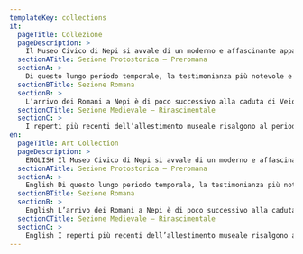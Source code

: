 ```yaml
---
templateKey: collections
it:
  pageTitle: Collezione
  pageDescription: >
    Il Museo Civico di Nepi si avvale di un moderno e affascinante apparato espositivo che si propone di illustrare, attraverso i reperti archeologici, l’evoluzione storica della città e del suo territorio dall’età protostorica sino al Rinascimento. Il percorso espositivo è strutturato in tre sezioni: Protostorica – Preromana, Romana, Medievale – Rinascimentale.
  sectionATitle: Sezione Protostorica – Preromana
  sectionA: >
    Di questo lungo periodo temporale, la testimonianza più notevole e che caratterizza e rende unica nel Lazio la collezione museale è costituita dai materiali provenienti dalle necropoli falische (VII – IV secolo a.C.) che circondano l'abitato. L’antica Nepi era posta al confine sud-occidentale del territorio dei Falisci, in una posizione strategica lungo le vie che mettevano in comunicazione con le città etrusche di Veio, Cerveteri e Tarquinia. Già all’inizio del VII secolo a.C. la presenza di raffinati corredi funerari, composti da reperti ceramici frequentemente decorati da incisioni, poi riempite con sostanze colorate, dimostra l’esistenza di una società ben organizzata, all’interno della quale emerge la presenza di un ricco ceto aristocratico. La varietà dei materiali ceramici ed il numero sempre maggiore di oggetti di lusso provenienti dal mondo greco e orientale recuperati all’interno delle tombe, indica come la ricchezza della classe dominante sembri accentuarsi durante il VI secolo a.C.. La “necropoli di Sante Grotte”, un’area cimiteriale situata a pochissima distanza dal centro abitato di Nepi, ha restituito importanti corredi funerari caratterizzati da manufatti di produzione etrusca e greca, oggetti in bronzo ed ornamenti personali in oro ed argento.
  sectionBTitle: Sezione Romana
  sectionB: >
    L’arrivo dei Romani a Nepi è di poco successivo alla caduta di Veio nel 396 a.C..  A differenza di quanto avvenne per altri centri abitati dell'Agro Falisco, l'entrata della città nell'orbita romana non pregiudicò la sua esistenza, ma le conferì una notevole ricchezza, grazie anche al passaggio della Via Amerina, tracciato viario collegante Roma con l’Umbria realizzato nel III secolo a.C. La topografia e le vicende della Nepi romana rimangono in parte oscure, ma in base ai dati raccolti è desumibile che un lungo periodo di prosperità abbia caratterizzato l’antica città. La testimonianza più consistente che rimane per l'epoca romana è costituita dalle numerose epigrafi, alcune delle quali facenti parte della collezione del Museo Civico. Fra i materiali esposti che documentano quest'epoca, il reperto di maggior prestigio è, però, la testa capite velato dell’imperatore Augusto, la cui provenienza è ignota ma che doveva appartenere ad una scultura posta all’interno di un importante edificio pubblico.
  sectionCTitle: Sezione Medievale – Rinascimentale
  sectionC: >
    I reperti più recenti dell’allestimento museale risalgono al periodo di massimo splendore di Nepi, vale a dire al XV-XVI secolo. All’epoca la città fu dominio di importanti famiglie quali i Borgia e i Farnese. Dal castello di Nepi provengono delle ceramiche e alcuni stemmi  recuperati  nell’800 e a seguito di lavori di restauro terminati nel 2007. Il posto centrale è occupato dal raro emblema marmoreo di Lucrezia Borgia che nel 1499 fu investita dal padre, il pontefice Alessandro VI, della Signoria di Nepi. Di estremo interesse è anche un largo fregio marmoreo di Bernardo Accolti detto “l’Unico”, personaggio eccentrico che fu proprietario del castello e governatore di Nepi fra il 1521 e il 1535.  Allo stesso periodo devono essere collocato anche un altro stemma lapideo circolare, coperto successivamente con un intonaco recante le insegne di Pier Luigi Farnese.
en:
  pageTitle: Art Collection
  pageDescription: >
    ENGLISH Il Museo Civico di Nepi si avvale di un moderno e affascinante apparato espositivo che si propone di illustrare, attraverso i reperti archeologici, l’evoluzione storica della città e del suo territorio dall’età protostorica sino al Rinascimento. Il percorso espositivo è strutturato in tre sezioni: Protostorica – Preromana, Romana, Medievale – Rinascimentale.
  sectionATitle: Sezione Protostorica – Preromana
  sectionA: >
    English Di questo lungo periodo temporale, la testimonianza più notevole e che caratterizza e rende unica nel Lazio la collezione museale è costituita dai materiali provenienti dalle necropoli falische (VII – IV secolo a.C.) che circondano l'abitato. L’antica Nepi era posta al confine sud-occidentale del territorio dei Falisci, in una posizione strategica lungo le vie che mettevano in comunicazione con le città etrusche di Veio, Cerveteri e Tarquinia. Già all’inizio del VII secolo a.C. la presenza di raffinati corredi funerari, composti da reperti ceramici frequentemente decorati da incisioni, poi riempite con sostanze colorate, dimostra l’esistenza di una società ben organizzata, all’interno della quale emerge la presenza di un ricco ceto aristocratico. La varietà dei materiali ceramici ed il numero sempre maggiore di oggetti di lusso provenienti dal mondo greco e orientale recuperati all’interno delle tombe, indica come la ricchezza della classe dominante sembri accentuarsi durante il VI secolo a.C.. La “necropoli di Sante Grotte”, un’area cimiteriale situata a pochissima distanza dal centro abitato di Nepi, ha restituito importanti corredi funerari caratterizzati da manufatti di produzione etrusca e greca, oggetti in bronzo ed ornamenti personali in oro ed argento.
  sectionBTitle: Sezione Romana
  sectionB: >
    English L’arrivo dei Romani a Nepi è di poco successivo alla caduta di Veio nel 396 a.C..  A differenza di quanto avvenne per altri centri abitati dell'Agro Falisco, l'entrata della città nell'orbita romana non pregiudicò la sua esistenza, ma le conferì una notevole ricchezza, grazie anche al passaggio della Via Amerina, tracciato viario collegante Roma con l’Umbria realizzato nel III secolo a.C. La topografia e le vicende della Nepi romana rimangono in parte oscure, ma in base ai dati raccolti è desumibile che un lungo periodo di prosperità abbia caratterizzato l’antica città. La testimonianza più consistente che rimane per l'epoca romana è costituita dalle numerose epigrafi, alcune delle quali facenti parte della collezione del Museo Civico. Fra i materiali esposti che documentano quest'epoca, il reperto di maggior prestigio è, però, la testa capite velato dell’imperatore Augusto, la cui provenienza è ignota ma che doveva appartenere ad una scultura posta all’interno di un importante edificio pubblico.
  sectionCTitle: Sezione Medievale – Rinascimentale
  sectionC: >
    English I reperti più recenti dell’allestimento museale risalgono al periodo di massimo splendore di Nepi, vale a dire al XV-XVI secolo. All’epoca la città fu dominio di importanti famiglie quali i Borgia e i Farnese. Dal castello di Nepi provengono delle ceramiche e alcuni stemmi  recuperati  nell’800 e a seguito di lavori di restauro terminati nel 2007. Il posto centrale è occupato dal raro emblema marmoreo di Lucrezia Borgia che nel 1499 fu investita dal padre, il pontefice Alessandro VI, della Signoria di Nepi. Di estremo interesse è anche un largo fregio marmoreo di Bernardo Accolti detto “l’Unico”, personaggio eccentrico che fu proprietario del castello e governatore di Nepi fra il 1521 e il 1535.  Allo stesso periodo devono essere collocato anche un altro stemma lapideo circolare, coperto successivamente con un intonaco recante le insegne di Pier Luigi Farnese.
---
```


